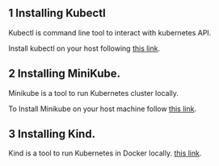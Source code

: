 ## 1 Installing Kubectl

Kubectl is command line tool to interact with kubernetes API.

Install kubectl on your host following [this
link](https://kubernetes.io/docs/tasks/tools/install-kubectl/).

## 2 Installing MiniKube.

Minikube is a tool to run Kubernetes cluster locally.

To Install Minikube on your host machine follow [this
link](https://github.com/kubernetes/minikube#installation).

## 3 Installing Kind.

Kind is a tool to run Kubernetes in Docker locally. [this link](https://github.com/kubernetes-sigs/kind).
